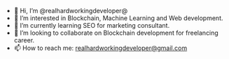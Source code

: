 - 👋 Hi, I’m @realhardworkingdeveloper@
- 👀 I’m interested in Blockchain, Machine Learning and Web development.
- 🌱 I’m currently learning SEO for marketing consultant.
- 💞️ I’m looking to collaborate on Blockchain development for freelancing career.
- 📫 How to reach me: realhardworkingdeveloper@gmail.com



<!---
realhardworkingdeveloper/realhardworkingdeveloper is a ✨ special ✨ repository because its `README.md` (this file) appears on your GitHub profile.
You can click the Preview link to take a look at your changes.
--->
